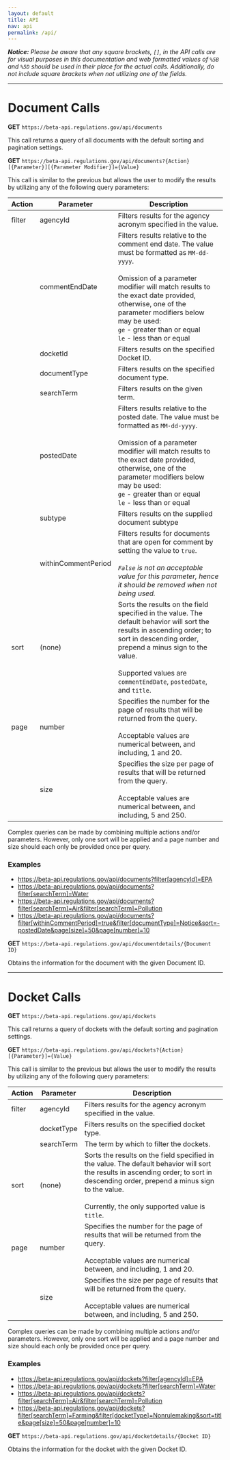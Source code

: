 ```yaml
---
layout: default
title: API
nav: api
permalink: /api/
---
```


_**Notice:** Please be aware that any square brackets, `[]`, in the API calls are for visual purposes in this documentation and web formatted values of `%5B` and `%5D` should be used in their place for the actual calls.  Additionally, do not include square brackets when not utilizing one of the fields._

---

# Document Calls

**GET** `https://beta-api.regulations.gov/api/documents`

This call returns a query of all documents with the default sorting and pagination settings.

**GET** `https://beta-api.regulations.gov/api/documents?{Action}[{Parameter}][{Parameter Modifier}]={Value}`

This call is similar to the previous but allows the user to modify the results by utilizing any of the following query parameters:

| Action | Parameter| Description |
|---|---|---|
| filter | agencyId	| Filters results for the agency acronym specified in the value. |
|| commentEndDate | Filters results relative to the comment end date.  The value must be formatted as `MM-dd-yyyy`.<br/><br/> Omission of a parameter modifier will match results to the exact date provided, otherwise, one of the parameter modifiers below may be used: <br/> `ge` - greater than or equal <br/> `le` - less than or equal |
|| docketId | Filters results on the specified Docket ID. |
|| documentType | Filters results on the specified document type. |
|| searchTerm | Filters results on the given term. |
|| postedDate | Filters results relative to the posted date.  The value must be formatted as `MM-dd-yyyy`.<br/><br/> Omission of a parameter modifier will match results to the exact date provided, otherwise, one of the parameter modifiers below may be used: <br/> `ge` - greater than or equal <br/> `le` - less than or equal |
|| subtype | Filters results on the supplied document subtype |
|| withinCommentPeriod | Filters results for documents that are open for comment by setting the value to `true`. <br/><br/> _`False` is not an acceptable value for this parameter, hence it should be removed when not being used._ |
| sort | (none) | Sorts the results on the field specified in the value.  The default behavior will sort the results in ascending order; to sort in descending order, prepend a minus sign to the value. <br/><br/> Supported values are `commentEndDate`, `postedDate`, and `title`. |
| page | number | Specifies the number for the page of results that will be returned from the query. <br/><br/> Acceptable values are numerical between, and including, 1 and 20. |
|| size | Specifies the size per page of results that will be returned from the query. <br/><br/> Acceptable values are numerical between, and including, 5 and 250. |

Complex queries can be made by combining multiple actions and/or parameters.  However, only one sort will be applied and a page number and size should each only be provided once per query.

### Examples
* https://beta-api.regulations.gov/api/documents?filter[agencyId]=EPA
* https://beta-api.regulations.gov/api/documents?filter[searchTerm]=Water
* https://beta-api.regulations.gov/api/documents?filter[searchTerm]=Air&filter[searchTerm]=Pollution
* https://beta-api.regulations.gov/api/documents?filter[withinCommentPeriod]=true&filter[documentType]=Notice&sort=-postedDate&page[size]=50&page[number]=10

**GET** `https://beta-api.regulations.gov/api/documentdetails/{Document ID}`

Obtains the information for the document with the given Document ID.

---

# Docket Calls

**GET** `https://beta-api.regulations.gov/api/dockets`

This call returns a query of dockets with the default sorting and pagination settings.

**GET** `https://beta-api.regulations.gov/api/dockets?{Action}[{Parameter}]={Value}`

This call is similar to the previous but allows the user to modify the results by utilizing any of the following query parameters:

| Action | Parameter| Description |
|---|---|---|
| filter | agencyId	| Filters results for the agency acronym specified in the value. |
|| docketType | Filters results on the specified docket type. |
|| searchTerm | The term by which to filter the dockets. |
| sort | (none) | Sorts the results on the field specified in the value.  The default behavior will sort the results in ascending order; to sort in descending order, prepend a minus sign to the value. <br/><br/> Currently, the only supported value is `title`. |
| page | number | Specifies the number for the page of results that will be returned from the query. <br/><br/> Acceptable values are numerical between, and including, 1 and 20. |
|| size | Specifies the size per page of results that will be returned from the query. <br/><br/> Acceptable values are numerical between, and including, 5 and 250. |

Complex queries can be made by combining multiple actions and/or parameters. However, only one sort will be applied and a page number and size should each only be provided once per query.

### Examples
* https://beta-api.regulations.gov/api/dockets?filter[agencyId]=EPA
* https://beta-api.regulations.gov/api/dockets?filter[searchTerm]=Water
* https://beta-api.regulations.gov/api/dockets?filter[searchTerm]=Air&filter[searchTerm]=Pollution
* https://beta-api.regulations.gov/api/dockets?filter[searchTerm]=Farming&filter[docketType]=Nonrulemaking&sort=title&page[size]=50&page[number]=10

**GET** `https://beta-api.regulations.gov/api/docketdetails/{Docket ID}`

Obtains the information for the docket with the given Docket ID.
<body id="api"></body>